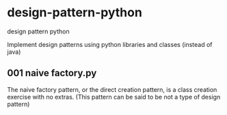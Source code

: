 # design-pattern-python

design pattern python

Implement design patterns using python libraries and classes (instead of java)

## 001 naive factory.py

The naive factory pattern, or the direct creation pattern, is a class creation exercise with no extras. (This pattern can be said to be not a type of design pattern)
